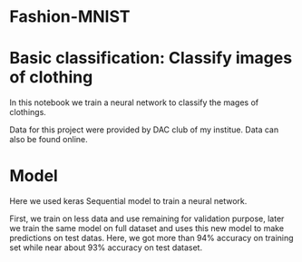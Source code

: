 # Fashion-MNIST

# Basic classification: Classify images of clothing

In this notebook we train a neural network to classify the mages of clothings.

Data for this project were provided by DAC club of my institue. Data can also be found online.

# Model
Here we used keras Sequential model to train a neural network.

First, we train on less data and use remaining for validation purpose, later we train the same model on full dataset and uses this new model to make predictions on test datas.
Here, we got more than 94% accuracy on training set while near about 93% accuracy on test dataset.
